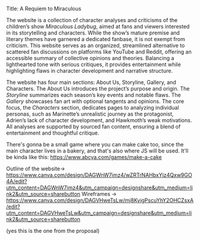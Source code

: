 Title: A Requiem to Miraculous

The website is a collection of character analyses and criticisms of the children’s show _Miraculous Ladybug_, aimed at fans and viewers interested in its storytelling and characters. While the show’s mature premise and literary themes have garnered a dedicated fanbase, it is not exempt from criticism. This website serves as an organized, streamlined alternative to scattered fan discussions on platforms like YouTube and Reddit, offering an accessible summary of collective opinions and theories. Balancing a lighthearted tone with serious critiques, it provides entertainment while highlighting flaws in character development and narrative structure.

The website has four main sections: About Us, Storyline, Gallery, and Characters. The About Us introduces the project’s purpose and origin. The _Storyline_ summarizes each season’s key events and notable flaws. The _Gallery_ showcases fan art with optional tangents and opinions. The core focus, the _Characters_ section, dedicates pages to analyzing individual personas, such as Marinette’s unrealistic journey as the protagonist, Adrien’s lack of character development, and Hawkmoth’s weak motivations. All analyses are supported by sourced fan content, ensuring a blend of entertainment and thoughtful critique.

There's gonna be a small game where you can make cake too, since the main character lives in a bakery, and that's also where JS will be used.
It'll be kinda like this: https://www.abcya.com/games/make-a-cake

Outline of the website-> https://www.canva.com/design/DAGWnW7imz4/wZRTrNAHbxYjz4Qxw9GO4A/edit?utm_content=DAGWnW7imz4&utm_campaign=designshare&utm_medium=link2&utm_source=sharebutton
Wireframes ->
https://www.canva.com/design/DAGVHweTsLw/mj8KyigPscuYhY2OHCZsxA/edit?utm_content=DAGVHweTsLw&utm_campaign=designshare&utm_medium=link2&utm_source=sharebutton

(yes this is the one from the proposal)
